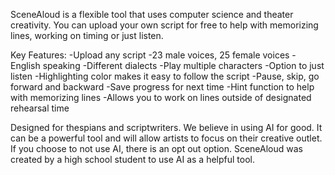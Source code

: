 SceneAloud is a flexible tool that uses computer science and theater creativity.  You can upload your own script for free to help with memorizing lines, working on timing or just listen.

Key Features:
-Upload any script
-23 male voices, 25 female voices
-English speaking
-Different dialects
-Play multiple characters
-Option to just listen
-Highlighting color makes it easy to follow the script
-Pause, skip, go forward and backward
-Save progress for next time
-Hint function to help with memorizing lines
-Allows you to work on lines outside of designated rehearsal time

Designed for thespians and scriptwriters.  We believe in using AI for good.  It can be a powerful tool and will allow artists to focus on their creative outlet.  If you choose to not use AI, there is an opt out option. SceneAloud was created by a high school student to use AI as a helpful tool.

